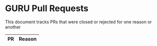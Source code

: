 # GURU Pull Requests

This document tracks PRs that were closed or rejected for one reason or another

PR | Reason
-- | ------
